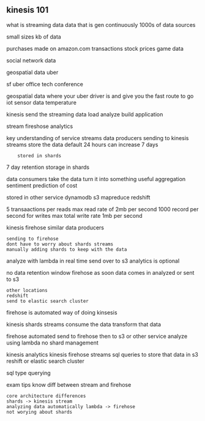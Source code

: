 kinesis 101
------------------------------

what is streaming data 
data that is gen continuously 1000s of data sources 

small sizes kb of data 

purchases made on amazon.com 
transactions 
stock prices 
game data 

social network data 

geospatial data uber 

sf uber office 
tech conference 

geospatial data 
where your uber driver is and give you the fast route to go 
iot 
    sensor data 
    temperature 

kinesis send the streaming data 
    load 
    analyze 
    build application 

stream 
fireshose 
analytics 

key understanding of service 
streams 
    data producers 
    sending to kinesis streams 
        store the data default 24 hours can increase 7 days 

        stored in shards 

7 day retention 
    storage in shards 

data consumers 
    take the data 
    turn it into something useful 
    aggregation 
    sentiment
    prediction of cost 

stored in other service dynamodb 
s3 
mapreduce 
redshift 

5 transaactions per reads 
    max read rate of 2mb per second 1000 record per second for writes 
    max total write rate 1mb per second 

kinesis firehose 
    similar 
    data producers 
    
    sending to firehose 
    dont have to worry about shards streams 
    manually adding shards to keep with the data 
analyze with lambda in real time 
    send over to s3 
    analytics is optional 

no data retention window 
    firehose as soon data comes in 
    analyzed or sent to s3 

    other locations 
    redshift
    send to elastic search cluster 
    
firehose is automated way of doing kinsesis

kinesis
shards streams 
    consume the data 
transform that data 
    
firehose 
    automated 
    send to firehose then to s3 or other service 
    analyze using lambda 
    no shard management 

kinesis analytics 
    kinesis firehose 
    streams 
    sql queries 
        to store that data in s3 reshift or elastic search cluster 

sql type querying 

exam tips 
    know diff between stream and firehose 

    core architecture differences
    shards -> kinesis stream 
    analyzing data automatically lambda -> firehose 
    not worying about shards 

